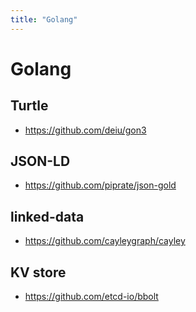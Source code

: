 ```yaml
---
title: "Golang"
---
```


# Golang

## Turtle
- https://github.com/deiu/gon3

## JSON-LD
- https://github.com/piprate/json-gold

## linked-data
- https://github.com/cayleygraph/cayley

## KV store
- https://github.com/etcd-io/bbolt
